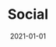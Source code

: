 ---
title: Social
description: Brief description of this section
cover: social.jpg
date: 2021-01-01
---